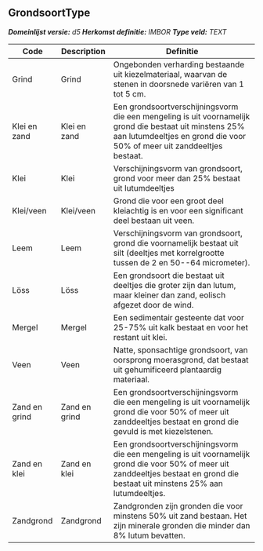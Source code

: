 ﻿## GrondsoortType

*__Domeinlijst versie:__ d5*
*__Herkomst definitie:__ IMBOR*
*__Type veld:__ TEXT*

|__Code__ |__Description__ |__Definitie__	|
|	---	|	---	|   ---	| 
| Grind | Grind | Ongebonden verharding bestaande uit kiezelmateriaal, waarvan de stenen in doorsnede variëren van 1 tot 5 cm. |
| Klei en zand | Klei en zand | Een grondsoortverschijningsvorm die een mengeling is uit voornamelijk grond die bestaat uit minstens 25% aan lutumdeeltjes en grond die voor 50% of meer uit zanddeeltjes bestaat. |
| Klei | Klei | Verschijningsvorm van grondsoort, grond voor meer dan 25% bestaat uit lutumdeeltjes |
| Klei/veen | Klei/veen | Grond die voor een groot deel kleiachtig is en voor een significant deel bestaan uit veen. |
| Leem | Leem | Verschijningsvorm van grondsoort, grond die voornamelijk bestaat uit silt (deeltjes met korrelgrootte tussen de 2 en 50--64 micrometer). |
| Löss | Löss | Een grondsoort die bestaat uit deeltjes die groter zijn dan lutum, maar kleiner dan zand, eolisch afgezet door de wind. |
| Mergel | Mergel | Een sedimentair gesteente dat voor 25-75% uit kalk bestaat en voor het restant uit klei. |
| Veen | Veen | Natte, sponsachtige grondsoort, van oorsprong moerasgrond, dat bestaat uit gehumificeerd plantaardig materiaal. |
| Zand en grind | Zand en grind | Een grondsoortverschijningsvorm die een mengeling is uit voornamelijk grond die voor 50% of meer uit zanddeeltjes bestaat en grond die gevuld is met kiezelstenen. |
| Zand en klei | Zand en klei | Een grondsoortverschijningsvorm die een mengeling is uit voornamelijk grond die voor 50% of meer uit zanddeeltjes bestaat en grond die bestaat uit minstens 25% aan lutumdeeltjes. |
| Zandgrond | Zandgrond | Zandgronden zijn gronden die voor minstens 50% uit zand bestaan. Het zijn minerale gronden die minder dan 8% lutum bevatten. |
